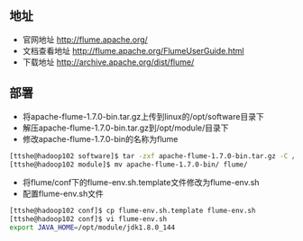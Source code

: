 ## 地址

- 官网地址  http://flume.apache.org/
- 文档查看地址 http://flume.apache.org/FlumeUserGuide.html
- 下载地址 http://archive.apache.org/dist/flume/



## 部署

- 将apache-flume-1.7.0-bin.tar.gz上传到linux的/opt/software目录下
- 解压apache-flume-1.7.0-bin.tar.gz到/opt/module/目录下
- 修改apache-flume-1.7.0-bin的名称为flume

```bash
[ttshe@hadoop102 software]$ tar -zxf apache-flume-1.7.0-bin.tar.gz -C /opt/module/
[ttshe@hadoop102 module]$ mv apache-flume-1.7.0-bin/ flume/
```

- 将flume/conf下的flume-env.sh.template文件修改为flume-env.sh
- 配置flume-env.sh文件

```bash
[ttshe@hadoop102 conf]$ cp flume-env.sh.template flume-env.sh
[ttshe@hadoop102 conf]$ vi flume-env.sh
export JAVA_HOME=/opt/module/jdk1.8.0_144
```
